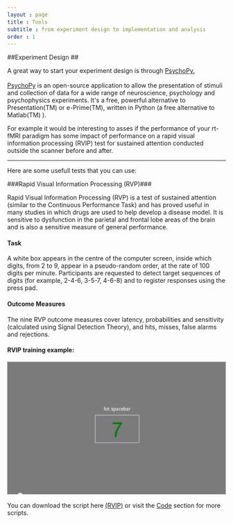 ```yaml
---
layout : page
title : Tools
subtitle : from experiment design to implementation and analysis
order : 1
---
```



##Experiment Design ##

A great way to start your experiment design is through <a href="http://www.psychopy.org/">PsychoPy.</a>
<br /> 
<br /> 
<a href="http://www.psychopy.org/">PsychoPy</a>  is an open-source application to allow the presentation of stimuli and collection of data for a wide range of neuroscience, psychology and psychophysics experiments. It's a free, powerful alternative to Presentation(TM) or e-Prime(TM), written in Python (a free alternative to Matlab(TM) ).

For example it would be interesting to asses if the performance of your rt-fMRI paradigm has some impact of performance on a rapid visual information processing (RVIP) test for sustained attention conducted outside the scanner before and after.

__________________________

 Here are some usefull tests that you can use:
 
###Rapid Visual Information Processing (RVP)###
 
 Rapid Visual Information Processing (RVP) is a test of sustained attention (similar to the Continuous Performance Task) and has proved useful in many studies in which drugs are used to help develop a disease model. It is sensitive to dysfunction in the parietal and frontal lobe areas of the brain and is also a sensitive measure of general performance.
 
#### Task ####

A white box appears in the centre of the computer screen, inside which digits, from 2 to 9, appear in a pseudo-random order, at the rate of 100 digits per minute. Participants are requested to detect target sequences of digits (for example, 2-4-6, 3-5-7, 4-6-8) and to register responses using the press pad.

#### Outcome Measures ####
The nine RVP outcome measures cover latency, probabilities and sensitivity (calculated using Signal Detection Theory), and hits, misses, false alarms and rejections.

#### RVIP training example: ####


[![RVIP](img/rvip.jpg)](http://www.youtube.com/watch?v=JKmvh3L9ZcI&feature=youtu.be)


You can download the script here <a href="https://github.com/realtime-fmri-blog/realtime_code_examples/archive/master.zip">(RVIP)</a> or visit the  <a href="http://localhost/~bodhi/realtime-fmri-blog/_site//code.html">Code</a> section for more scripts. 




   
 



